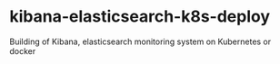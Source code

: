 # kibana-elasticsearch-k8s-deploy
Building of Kibana, elasticsearch monitoring system on Kubernetes or docker
